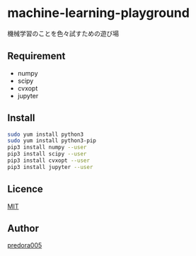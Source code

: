 # machine-learning-playground
機械学習のことを色々試すための遊び場

## Requirement
- numpy
- scipy
- cvxopt
- jupyter

## Install
```bash
sudo yum install python3
sudo yum install python3-pip
pip3 install numpy --user
pip3 install scipy --user
pip3 install cvxopt --user
pip3 install jupyter --user
```

## Licence

[MIT](https://github.com/predora005/machine-learning-playground/blob/master/LICENSE)

## Author

[predora005](https://github.com/predora005)
